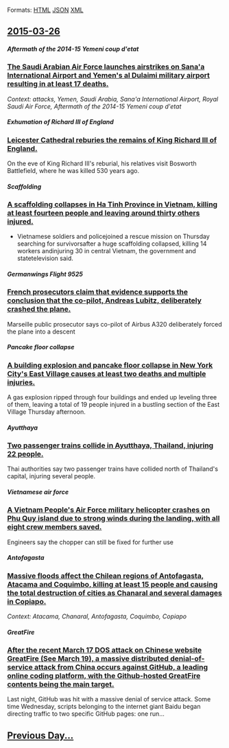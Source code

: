 
Formats: [HTML](2015/03/26/index.html)  [JSON](2015/03/26/index.json)  [XML](2015/03/26/index.xml)  

## [2015-03-26](/news/2015/03/26/index.md)

##### Aftermath of the 2014-15 Yemeni coup d'etat
### [The Saudi Arabian Air Force launches airstrikes on Sana'a International Airport and Yemen's al Dulaimi military airport resulting in at least 17 deaths. ](/news/2015/03/26/the-saudi-arabian-air-force-launches-airstrikes-on-sana-a-international-airport-and-yemen-s-al-dulaimi-military-airport-resulting-in-at-leas.md)
_Context: attacks, Yemen, Saudi Arabia, Sana'a International Airport, Royal Saudi Air Force, Aftermath of the 2014-15 Yemeni coup d'etat_

##### Exhumation of Richard III of England
### [Leicester Cathedral reburies the remains of King Richard III of England. ](/news/2015/03/26/leicester-cathedral-reburies-the-remains-of-king-richard-iii-of-england.md)
On the eve of King Richard III&#039;s reburial, his relatives visit Bosworth Battlefield, where he was killed 530 years ago.

##### Scaffolding
### [A scaffolding collapses in Ha Tinh Province in Vietnam, killing at least fourteen people and leaving around thirty others injured. ](/news/2015/03/26/a-scaffolding-collapses-in-ha-ta-c-nh-province-in-vietnam-killing-at-least-fourteen-people-and-leaving-around-thirty-others-injured.md)
- Vietnamese soldiers and policejoined a rescue mission on Thursday searching for survivorsafter a huge scaffolding collapsed, killing 14 workers andinjuring 30 in central Vietnam, the government and statetelevision said.

##### Germanwings Flight 9525
### [French prosecutors claim that evidence supports the conclusion that the co-pilot, Andreas Lubitz, deliberately crashed the plane. ](/news/2015/03/26/french-prosecutors-claim-that-evidence-supports-the-conclusion-that-the-co-pilot-andreas-lubitz-deliberately-crashed-the-plane.md)
Marseille public prosecutor says co-pilot of Airbus A320 deliberately forced the plane into a descent

##### Pancake floor collapse
### [A building explosion and pancake floor collapse in New York City's East Village causes at least two deaths and multiple injuries. ](/news/2015/03/26/a-building-explosion-and-pancake-floor-collapse-in-new-york-city-s-east-village-causes-at-least-two-deaths-and-multiple-injuries.md)
A gas explosion ripped through four buildings and ended up leveling three of them, leaving a total of 19 people injured in a bustling section of the East Village Thursday afternoon.

##### Ayutthaya
### [Two passenger trains collide in Ayutthaya, Thailand, injuring 22 people. ](/news/2015/03/26/two-passenger-trains-collide-in-ayutthaya-thailand-injuring-22-people.md)
Thai authorities say two passenger trains have collided north of Thailand&#39;s capital, injuring several people.

##### Vietnamese air force
### [A Vietnam People's Air Force military helicopter crashes on Phu Quy island due to strong winds during the landing, with all eight crew members saved. ](/news/2015/03/26/a-vietnam-people-s-air-force-military-helicopter-crashes-on-phao-qua1-2-island-due-to-strong-winds-during-the-landing-with-all-eight-crew-mem.md)
Engineers say the chopper can still be fixed for further use

##### Antofagasta
### [Massive floods affect the Chilean regions of Antofagasta, Atacama and Coquimbo, killing at least 15 people and causing the total destruction of cities as Chanaral and several damages in Copiapo. ](/news/2015/03/26/massive-floods-affect-the-chilean-regions-of-antofagasta-atacama-and-coquimbo-killing-at-least-15-people-and-causing-the-total-destruction.md)
_Context: Atacama, Chanaral, Antofagasta, Coquimbo, Copiapo_

##### GreatFire
### [After the recent March 17 DOS attack on Chinese website GreatFire (See March 19), a massive distributed denial-of-service attack from China occurs against GitHub, a leading online coding platform, with the Github-hosted GreatFire contents being the main target. ](/news/2015/03/26/after-the-recent-march-17-dos-attack-on-chinese-website-greatfire-see-march-19-a-massive-distributed-denial-of-service-attack-from-china.md)
Last night, GitHub was hit with a massive denial of service attack. Some time Wednesday, scripts belonging to the internet giant Baidu began directing traffic to two specific GitHub pages: one run...

## [Previous Day...](/news/2015/03/25/index.md)

